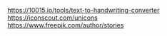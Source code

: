 https://10015.io/tools/text-to-handwriting-converter
https://iconscout.com/unicons   
https://www.freepik.com/author/stories